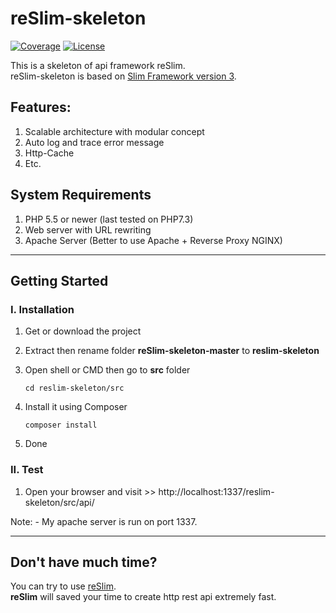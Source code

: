 reSlim-skeleton
=======
[![Coverage](https://img.shields.io/badge/coverage-100%25-brightgreen.svg)](https://github.com/aalfiann/reSlim-skeleton)
[![License](https://img.shields.io/badge/license-MIT-blue.svg)](https://github.com/aalfiann/reSlim-skeleton/blob/master/license.md)

This is a skeleton of api framework reSlim.  
reSlim-skeleton is based on [Slim Framework version 3](http://www.slimframework.com/).  


Features:
---------------

1. Scalable architecture with modular concept
2. Auto log and trace error message
3. Http-Cache
4. Etc.


System Requirements
---------------

1. PHP 5.5 or newer (last tested on PHP7.3)
2. Web server with URL rewriting
3. Apache Server (Better to use Apache + Reverse Proxy NGINX)

---
Getting Started
---------------

### I. Installation
1. Get or download the project
2. Extract then rename folder **reSlim-skeleton-master** to **reslim-skeleton**
3. Open shell or CMD then go to **src** folder
    ```
    cd reslim-skeleton/src
    ```
    
4. Install it using Composer  
    ```
    composer install
    ```
5. Done

### II. Test
1. Open your browser and visit >> http://localhost:1337/reslim-skeleton/src/api/

Note: 
    - My apache server is run on port 1337.

---
Don't have much time?
---
You can try to use [reSlim](https://github.com/aalfiann/reslim).  
**reSlim** will saved your time to create http rest api extremely fast.